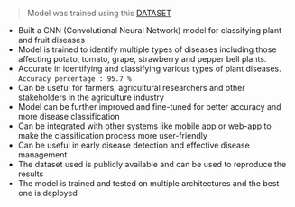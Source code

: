 > Model was trained using this [DATASET](https://www.kaggle.com/datasets/vipoooool/new-plant-diseases-dataset)
- Built a CNN (Convolutional Neural Network) model for classifying plant and fruit diseases
- Model is trained to identify multiple types of diseases including those affecting potato, tomato, grape, strawberry and pepper bell plants.
- Accurate in identifying and classifying various types of plant diseases. `Accuracy percentage : 95.7 %`
- Can be useful for farmers, agricultural researchers and other stakeholders in the agriculture industry
- Model can be further improved and fine-tuned for better accuracy and more disease classification
- Can be integrated with other systems like mobile app or web-app to make the classification process more user-friendly
- Can be useful in early disease detection and effective disease management
- The dataset used is publicly available and can be used to reproduce the results
- The model is trained and tested on multiple architectures and the best one is deployed